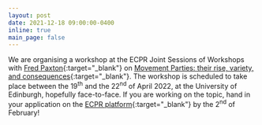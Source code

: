 ```yaml
---
layout: post
date: 2021-12-18 09:00:00-0400
inline: true
main_page: false
---
```


We are organising a workshop at the ECPR Joint Sessions of Workshops with [Fred Paxton](https://fredpaxton.com){:target="_blank"} on [Movement Parties: their rise, variety, and consequences](https://ecpr.eu/Events/Event/PanelDetails/11354){:target="_blank"}. The workshop is scheduled to take place between the 19<sup>th</sup> and the 22<sup>nd</sup> of April 2022, at the University of Edinburgh, hopefully face-to-face. If you are working on the topic, hand in your application on the [ECPR platform](https://ecpr.eu/JointSessions){:target="_blank"} by the 2<sup>nd</sup> of February!
